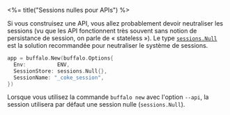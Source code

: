 <%= title("Sessions nulles pour APIs") %>

Si vous construisez une API, vous allez probablement devoir neutraliser les sessions (vu que les API fonctionnent très souvent sans notion de persistance de session, on parle de « stateless »). Le type [`sessions.Null`](`sessions.Null`) est la solution recommandée pour neutraliser le système de sessions.

```go
app = buffalo.New(buffalo.Options{
  Env:          ENV,
  SessionStore: sessions.Null{},
  SessionName: "_coke_session",
})
```

Lorsque vous utilisez la commande `buffalo new` avec l'option `--api`, la session utilisera par défaut une session nulle (`sessions.Null`).

